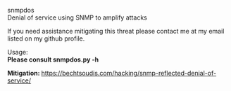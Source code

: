 snmpdos<br />
Denial of service using SNMP to amplify attacks <br />

If you need assistance mitigating this threat please contact me at my email listed on my github profile.


Usage:<br />
<b>Please consult snmpdos.py -h</b>
<br />

<b> Mitigation: </b> https://bechtsoudis.com/hacking/snmp-reflected-denial-of-service/
